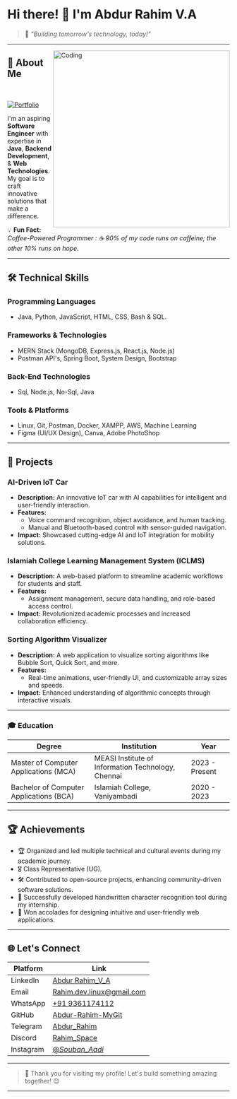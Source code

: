 
# Hi there! 👋 I'm **Abdur Rahim V.A**

> 🚀 *"Building tomorrow's technology, today!"*

---


<img align="right" alt="Coding" width="400" src="https://i.pinimg.com/originals/2d/29/40/2d2940898055620e0c58128c629d1b8c.gif">


## 🌟 **About Me**

<br>

[![Portfolio](https://img.shields.io/badge/Portfolio-Click%20Here-blueviolet?style=for-the-badge&logo=google-chrome&logoColor=white)](https://abdur-rahim-mygit.github.io/Portfolio_Rahim/)

I'm an aspiring **Software Engineer** with expertise in **Java**, **Backend Development**, & **Web Technologies**. 
My goal is to craft innovative solutions that make a difference.  

💡 **Fun Fact:** *Coffee-Powered Programmer : ☕ 90% of my code runs on caffeine; the other 10% runs on hope.*

---

## 🛠️ Technical Skills

### Programming Languages
- Java, Python, JavaScript, HTML, CSS, Bash & SQL.

### Frameworks & Technologies
- MERN Stack (MongoDB, Express.js, React.js, Node.js)
- Postman API's, Spring Boot, System Design, Bootstrap

### Back-End Technologies
- Sql, Node.js, No-Sql, Java

### Tools & Platforms
- Linux, Git, Postman, Docker, XAMPP, AWS, Machine Learning 
- Figma (UI/UX Design), Canva, Adobe PhotoShop  

---

## 📂 **Projects**

### **AI-Driven IoT Car**
- **Description:** An innovative IoT car with AI capabilities for intelligent and user-friendly interaction.
- **Features:** 
  - Voice command recognition, object avoidance, and human tracking.
  - Manual and Bluetooth-based control with sensor-guided navigation.
- **Impact:** Showcased cutting-edge AI and IoT integration for mobility solutions.

### **Islamiah College Learning Management System (ICLMS)**
- **Description:** A web-based platform to streamline academic workflows for students and staff.
- **Features:**
  - Assignment management, secure data handling, and role-based access control.
- **Impact:** Revolutionized academic processes and increased collaboration efficiency.

### **Sorting Algorithm Visualizer**
- **Description:** A web application to visualize sorting algorithms like Bubble Sort, Quick Sort, and more.
- **Features:** 
  - Real-time animations, user-friendly UI, and customizable array sizes and speeds.
- **Impact:** Enhanced understanding of algorithmic concepts through interactive visuals.

---

### 🎓 **Education**
| **Degree**                 | **Institution**                          | **Year**       |
|----------------------------|------------------------------------------|----------------|
| Master of Computer Applications (MCA) | MEASI Institute of Information Technology, Chennai | 2023 - Present |
| Bachelor of Computer Applications (BCA) | Islamiah College, Vaniyambadi               | 2020 - 2023     |

---

## 🏆 **Achievements**

- 🏆 Organized and led multiple technical and cultural events during my academic journey.
- 🎖️ Class Representative (UG).
- 🛠️ Contributed to open-source projects, enhancing community-driven software solutions.
- 🥇 Successfully developed handwritten character recognition tool during my internship.  
- 🌟 Won accolades for designing intuitive and user-friendly web applications.  

---

## 🌐 **Let's Connect**

| **Platform**     | **Link**                                                                                 |
|-------------------|-----------------------------------------------------------------------------------------|
| LinkedIn          | [ Abdur Rahim_V_A ](https://www.linkedin.com/in/abdur-rahim-v-a-721318241/)               |
| Email             | [ Rahim.dev.linux@gmail.com ](mailto:Rahim.dev.linux@gmailcom)                                       |
| WhatsApp          | [ +91 9361174112 ](https://wa.me/9361174112)                                             |
| GitHub            | [ Abdur-Rahim-MyGit](https://github.com/Abdur-Rahim-MyGit)                               |
| Telegram          | [ Abdur_Rahim](https://t.me/@Souban_aadi_Rahim)                                          |
| Discord           | [ Rahim_Space ](https://discord.com)                                                           |
| Instagram         | [ @_Souban_Aadi_](https://instagram.com/@_souban_aadi_)                                     |


---

> 🌟 Thank you for visiting my profile! Let's build something amazing together! 😊

---

